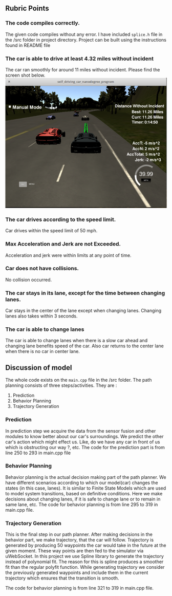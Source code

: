 [//]: # (Image References)
[image1]: ./images/screenshot.png "Screenshot"

## Rubric Points
### The code compiles correctly.
The given code compiles without any error. I have included `splice.h` file in the /src folder in project directory. Project can be built using the instructions found in README file

### The car is able to drive at least 4.32 miles without incident
The car ran smoothly for around 11 miles without incident. Please find the screen shot below.
![alt text][image1]

### The car drives according to the speed limit.
Car drives within the speed limit of 50 mph. 

### Max Acceleration and Jerk are not Exceeded.
Acceleration and jerk were within limits at any point of time.

### Car does not have collisions.
No collision occurred.

### The car stays in its lane, except for the time between changing lanes.
Car stays in the center of the lane except when changing lanes. Changing lanes also takes within 3 seconds.

### The car is able to change lanes
The car is able to change lanes when there is a slow car ahead and changing lane benefits speed of the car. Also car returns to the center lane when there is no car in center lane.

## Discussion of model

The whole code exists on the `main.cpp` file in the /src folder. The path planning consists of three steps/activities. They are :

 1. Prediction
 2. Behavior Planning
 3. Trajectory Generation
 
 ### Prediction
 In prediction step we acquire the data from the sensor fusion and other modules to know better about our car's surroundings. We predict the other car's action which might effect us. Like, do we have any car in front of us which is obstructing our way ?, etc. The code for the prediction part is from line 250 to 293 in main.cpp file

### Behavior Planning
Behavior planning is the actual decision making part of the path planner. We have different scenarios according to which our model(car) changes the states (in this case, lanes). It is similar to Finite State Models which are used to model system transitions, based on definitive conditions. Here we make decisions about changing lanes, if it is safe to change lane or to remain in same lane, etc. The code for behavior planning is from line 295 to 319 in main.cpp file.

### Trajectory Generation
This is the final step in our path planner. After making decisions in the behavior part, we make trajectory, that the car will follow. Trajectory is generated by producing 50 waypoints the car would take in the future at the given moment. These way points are then fed to the simulator via uWebSocket. 
In this project we use Spline library to generate the trajectory instead of polynomial fit. The reason for this is spline produces a smoother fit than the regular polyfit function. While generating trajectory we consider the previously generated waypoints and include them in the current trajectory which ensures that the transition is smooth.

The code for behavior planning is from line 321 to 319 in main.cpp file.


